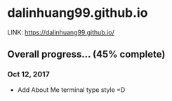 

# dalinhuang99.github.io

LINK: https://dalinhuang99.github.io/

## Overall progress... (45% complete)

### Oct 12, 2017

* Add About Me terminal type style =D


